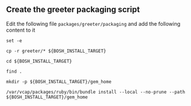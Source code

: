 ## Create the greeter packaging script


Edit the following file `packages/greeter/packaging` and add the following content to it

```
set -e

cp -r greeter/* ${BOSH_INSTALL_TARGET}

cd ${BOSH_INSTALL_TARGET}

find .

mkdir -p ${BOSH_INSTALL_TARGET}/gem_home

/var/vcap/packages/ruby/bin/bundle install --local --no-prune --path ${BOSH_INSTALL_TARGET}/gem_home
```
